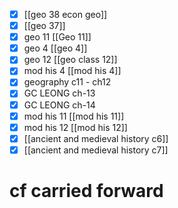 - [x] [[geo 38 econ geo]]
- [x] [[geo 37]]
- [x] geo 11 [[Geo 11]]
- [x] geo 4 [[geo 4]]
- [x] geo 12 [[geo class 12]]
- [x] mod his 4 [[mod his 4]]
- [x] geography c11 - ch12
- [x] GC LEONG ch-13
- [x] GC LEONG ch-14
- [x] mod his 11 [[mod his 11]]
- [x] mod his 12 [[mod his 12]]
- [x] [[ancient and medieval history c6]]
- [x] [[ancient and medieval history c7]]

# cf carried forward
